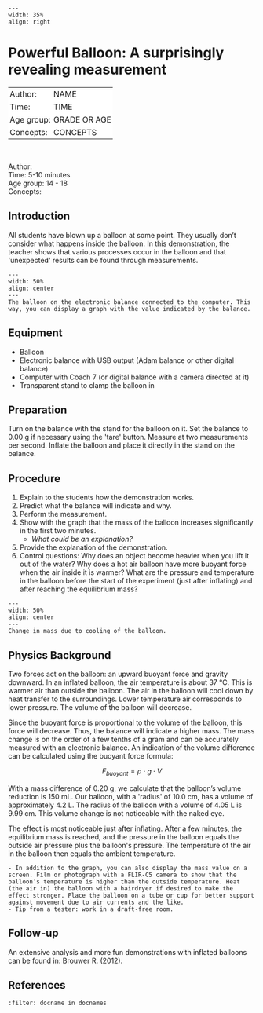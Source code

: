 ```{figure} ../../figures/ready.png
---
width: 35%
align: right
```

# Powerful Balloon: A surprisingly revealing measurement

<table style="width: 100%; border-collapse: collapse; border: none;">
    <tr style="background-color: white;"> 
        <td style="text-align: left; padding: 3px; border: none;">Author:</td>
        <td style="text-align: left; padding: 3px; border: none;">NAME</td>
    </tr>
    <tr style="background-color: white;">
        <td style="text-align: left; padding: 3px; border: none;">Time:</td>
        <td style="text-align: left; padding: 3px; border: none;">TIME</td>
    </tr>
    <tr style="background-color: white;">
        <td style="text-align: left; padding: 3px; border: none;">Age group:</td>
        <td style="text-align: left; padding: 3px; border: none;">GRADE OR AGE</td>
    </tr>
    <tr style="background-color: white;">
        <td style="text-align: left; padding: 3px; border: none;">Concepts:</td>
        <td style="text-align: left; padding: 3px; border: none;">CONCEPTS</td>
    </tr>
</table><br>



Author:     \
Time:	5-10 minutes  	\
Age group:	14 - 18\
Concepts:	


## Introduction
All students have blown up a balloon at some point. They usually don’t consider what happens inside the balloon. In this demonstration, the teacher shows that various processes occur in the balloon and that 'unexpected' results can be found through measurements.

```{figure} demo65_figure1.JPG
---
width: 50%
align: center
---
The balloon on the electronic balance connected to the computer. This way, you can display a graph with the value indicated by the balance.
```

## Equipment
- Balloon
- Electronic balance with USB output (Adam balance or other digital balance)
- Computer with Coach 7 (or digital balance with a camera directed at it)
- Transparent stand to clamp the balloon in

## Preparation
Turn on the balance with the stand for the balloon on it. Set the balance to 0.00 g if necessary using the 'tare' button. Measure at two measurements per second. Inflate the balloon and place it directly in the stand on the balance.

## Procedure
1. Explain to the students how the demonstration works.
2. Predict what the balance will indicate and why.
3. Perform the measurement.
4. Show with the graph that the mass of the balloon increases significantly in the first two minutes.
    - *What could be an explanation?*
6. Provide the explanation of the demonstration.
7. Control questions: Why does an object become heavier when you lift it out of the water? Why does a hot air balloon have more buoyant force when the air inside it is warmer? What are the pressure and temperature in the balloon before the start of the experiment (just after inflating) and after reaching the equilibrium mass?

```{figure} demo65_figure2.JPG
---
width: 50%
align: center
---
Change in mass due to cooling of the balloon.
```


## Physics Background
Two forces act on the balloon: an upward buoyant force and gravity downward. In an inflated balloon, the air temperature is about 37 °C. This is warmer air than outside the balloon. The air in the balloon will cool down by heat transfer to the surroundings. Lower temperature air corresponds to lower pressure. The volume of the balloon will decrease.

Since the buoyant force is proportional to the volume of the balloon, this force will decrease. Thus, the balance will indicate a higher mass. The mass change is on the order of a few tenths of a gram and can be accurately measured with an electronic balance. An indication of the volume difference can be calculated using the buoyant force formula:

$$ F_{buoyant} = \rho \cdot g \cdot V$$

With a mass difference of 0.20 g, we calculate that the balloon’s volume reduction is 150 mL. Our balloon, with a 'radius' of 10.0 cm, has a volume of approximately 4.2 L. The radius of the balloon with a volume of 4.05 L is 9.99 cm. This volume change is not noticeable with the naked eye.

The effect is most noticeable just after inflating. After a few minutes, the equilibrium mass is reached, and the pressure in the balloon equals the outside air pressure plus the balloon's pressure. The temperature of the air in the balloon then equals the ambient temperature.

```{tip}
- In addition to the graph, you can also display the mass value on a screen. Film or photograph with a FLIR-C5 camera to show that the balloon’s temperature is higher than the outside temperature. Heat (the air in) the balloon with a hairdryer if desired to make the effect stronger. Place the balloon on a tube or cup for better support against movement due to air currents and the like. 
- Tip from a tester: work in a draft-free room.
```
## Follow-up
An extensive analysis and more fun demonstrations with inflated balloons can be found in: Brouwer R. (2012).


## References
```{bibliography}
:filter: docname in docnames
```